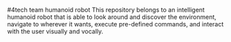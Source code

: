 #4tech team humanoid robot
This repository belongs to an intelligent humanoid robot that is able to look around and discover the environment, navigate to wherever it wants, execute pre-defined commands, and interact with the user visually and vocally.
